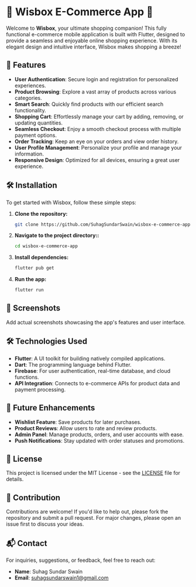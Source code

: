 # 🌟 Wisbox E-Commerce App 🌟

Welcome to **Wisbox**, your ultimate shopping companion! This fully functional e-commerce mobile application is built with Flutter, designed to provide a seamless and enjoyable online shopping experience. With its elegant design and intuitive interface, Wisbox makes shopping a breeze!

<!-- ![Wisbox E-Commerce App](https://via.placeholder.com/800x400.png?text=Your+App+Screenshot) -->


## 🚀 Features
- **User Authentication**: Secure login and registration for personalized experiences.
- **Product Browsing**: Explore a vast array of products across various categories.
- **Smart Search**: Quickly find products with our efficient search functionality.
- **Shopping Cart**: Effortlessly manage your cart by adding, removing, or updating quantities.
- **Seamless Checkout**: Enjoy a smooth checkout process with multiple payment options.
- **Order Tracking**: Keep an eye on your orders and view order history.
- **User Profile Management**: Personalize your profile and manage your information.
- **Responsive Design**: Optimized for all devices, ensuring a great user experience.

## 🛠 Installation

To get started with Wisbox, follow these simple steps:

1. **Clone the repository:**
   ```bash
   git clone https://github.com/SuhagSundarSwain/wisbox-e-commerce-app.git
    ```

2. **Navigate to the project directory::**
   ```bash
   cd wisbox-e-commerce-app
    ```

3. **Install dependencies:**
   ```bash
   flutter pub get
    ```

4. **Run the app:**
   ```bash
   flutter run
    ```

## 📸 Screenshots
Add actual screenshots showcasing the app's features and user interface.

## 🛠 Technologies Used
- **Flutter**: A UI toolkit for building natively compiled applications.
- **Dart**: The programming language behind Flutter.
- **Firebase**: For user authentication, real-time database, and cloud functions.
- **API Integration**: Connects to e-commerce APIs for product data and payment processing.

## 🌈 Future Enhancements
- **Wishlist Feature**: Save products for later purchases.
- **Product Reviews**: Allow users to rate and review products.
- **Admin Panel**: Manage products, orders, and user accounts with ease.
- **Push Notifications**: Stay updated with order statuses and promotions.

## 📄 License
This project is licensed under the MIT License - see the [LICENSE](LICENSE) file for details.

## 🤝 Contribution
Contributions are welcome! If you'd like to help out, please fork the repository and submit a pull request. For major changes, please open an issue first to discuss your ideas.

## 📬 Contact
For inquiries, suggestions, or feedback, feel free to reach out:
- **Name**: Suhag Sundar Swain
- **Email**: [suhagsundarswain1@gmail.com](mailto:suhagsundarswain1@gmail.com)
